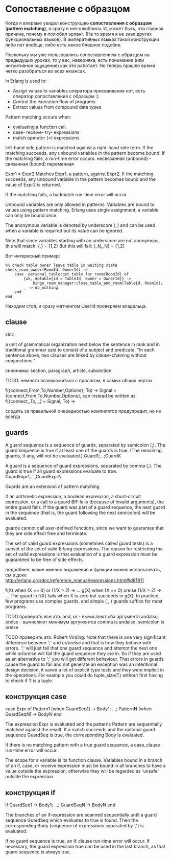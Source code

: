 # Сопоставление с образцом

Когда я впервые увидел конструкцию **сопоставления с образцом**
(**pattern matching**), я сразу в нее влюблися.  И, может быть, это
главная причина, почему я полюбил эрланг. (На то время я не знал
других функциональных языков). В императивных языках такой конструкции
либо нет вообще, либо есть некое бледное подобие.

Поскольку мы уже пользовались сопоставлением с образцом на предыдущих
уроках, то у вас, наверняка, есть понимание (или интуитивное ощущение)
как это работает. Но теперь пришло время четко разобраться во всех
нюансах.


in Erlang is used to:
 - Assign values to variables
   оператора присваивания нет, есть оператор сопоставления с образцом :)
 - Control the execution flow of programs
 - Extract values from compound data types

Pattern matching occurs when:
 - evaluating a function call,
 - case- receive- try- expressions
 - match operator (=) expressions

left-hand side pattern is matched against a right-hand side term.
If the matching succeeds, any unbound variables in the pattern become bound. If the matching fails, a run-time error occurs.
несвязанная (unbound) - связанная (bound) переменная

Expr1 = Expr2
Matches Expr1, a pattern, against Expr2. If the matching succeeds, any unbound variable in the pattern becomes bound and the value of Expr2 is returned.

If the matching fails, a badmatch run-time error will occur.

Unbound variables are only allowed in patterns.
Variables are bound to values using pattern matching. Erlang uses single assignment, a variable can only be bound once.

The anonymous variable is denoted by underscore (_) and can be used when a variable is required but its value can be ignored.

Note that since variables starting with an underscore are not anonymous, this will match:
{_,_} = {1,2}
But this will fail:
{_N,_N} = {1,2}


Вот интересный пример:

```
%% check table owner leave table in waiting state
check_room_owner(RoomId, OwnerId) ->
    case  personal_table:get_table_for_room(RoomId) of
        {ok, #ptable{id = TableId, owner = OwnerId}} ->
            bingo_room_manager:close_table_and_room(TableId, RoomId);
        _ -> do_nothing
    end
end
```
Находим стол, и сразу матчингом UserId проверяем владельца.


## clause

klôz

a unit of grammatical organization next below the sentence in rank and
in traditional grammar said to consist of a subject and predicate.
"In each sentence above, two clauses are linked by clause-chaining without conjunctions."

синонимы: section, paragraph, article, subsection

TODO: немного познакомиться с прологом, в самых общих чертах

f({connect,From,To,Number,Options}, To) ->
    Signal = {connect,From,To,Number,Options},
can instead be written as
f({connect,_,To,_,_} = Signal, To) ->

следить за правильной очередностью
компилятор предупредит, но не всегда


## guards

A guard sequence is a sequence of guards, separated by semicolon (;). The guard sequence is true if at least one of the guards is true. (The remaining guards, if any, will not be evaluated.)
Guard1;...;GuardK

A guard is a sequence of guard expressions, separated by comma (,). The guard is true if all guard expressions evaluate to true.
GuardExpr1,...,GuardExprN

Guards are an extension of pattern
matching

If an arithmetic expression, a boolean expression, a short-circuit expression, or a call to a guard BIF fails (because of invalid arguments), the entire guard fails. If the guard was part of a guard sequence, the next guard in the sequence (that is, the guard following the next semicolon) will be evaluated.

guards cannot call user-defined functions, since we want to
guarantee that they are side effect free and terminate.

The set of valid guard expressions (sometimes called guard tests) is a subset of the set of valid Erlang expressions. The reason for restricting the set of valid expressions is that evaluation of a guard expression must be guaranteed to be free of side effects.

подробнее, какие именно выражения и функции можно использовать, см в доке
http://erlang.org/doc/reference_manual/expressions.html#id81911


f(X) when (X == 0) or (1/X > 2) ->
...
g(X) when (X == 0) orelse (1/X > 2) ->
...
The guard in f(X) fails when X is zero but succeeds in g(X).
In practice, few programs use complex guards, and simple ( , ) guards
suffice for most programs.

TODO проверить все это:
and, or - вычисляют оба аргумента
andalso, orelse - вычисляют минимум аргументов
comma is andalso, semicolon is orelse


TODO проверить это:
Robert Virding:
Note that there is one very significant difference between ';' and or/orelse and that is how they behave with errors. ';' will just fail that one guard sequence and attempt the next one while or/orelse will fail the guard sequence they are in. So if they are used as an alternative to ';' you will get different behaviour.
That errors in guards cause the guard to fail and not generate an exception was an intentional design decision, it saved a lot of explicit type tests and they were implicit in the operations. For example you could do tuple_size(T) without first having to check if T is a tuple.


## конструкция case

case Expr of
    Pattern1 [when GuardSeq1] ->
        Body1;
    ...;
    PatternN [when GuardSeqN] ->
        BodyN
end

The expression Expr is evaluated and the patterns Pattern are sequentially matched against the result. If a match succeeds and the optional guard sequence GuardSeq is true, the corresponding Body is evaluated.

If there is no matching pattern with a true guard sequence, a case_clause run-time error will occur.

The scope for a variable is its function clause. Variables bound in a branch of an if, case, or receive expression must be bound in all branches to have a value outside the expression, otherwise they will be regarded as 'unsafe' outside the expression.


## конструкция if

if
    GuardSeq1 ->
        Body1;
    ...;
    GuardSeqN ->
        BodyN
end

The branches of an if-expression are scanned sequentially until a guard sequence GuardSeq which evaluates to true is found. Then the corresponding Body (sequence of expressions separated by ',') is evaluated.

If no guard sequence is true, an if_clause run-time error will occur. If necessary, the guard expression true can be used in the last branch, as that guard sequence is always true.
